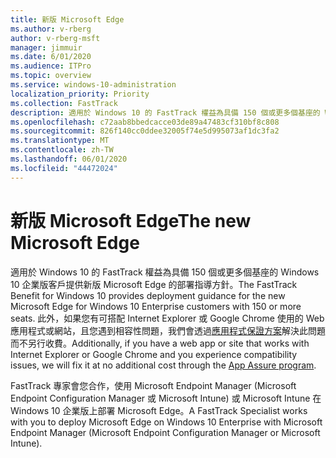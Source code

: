 ```yaml
---
title: 新版 Microsoft Edge
ms.author: v-rberg
author: v-rberg-msft
manager: jimmuir
ms.date: 6/01/2020
ms.audience: ITPro
ms.topic: overview
ms.service: windows-10-administration
localization_priority: Priority
ms.collection: FastTrack
description: 適用於 Windows 10 的 FastTrack 權益為具備 150 個或更多個基座的 Windows 10 企業版客戶提供新版 Microsoft Edge 的部署指導方針。
ms.openlocfilehash: c72aab8bbedcacce03de89a47483cf310bf8c808
ms.sourcegitcommit: 826f140cc0ddee32005f74e5d995073af1dc3fa2
ms.translationtype: MT
ms.contentlocale: zh-TW
ms.lasthandoff: 06/01/2020
ms.locfileid: "44472024"
---
```

# <a name="the-new-microsoft-edge"></a><span data-ttu-id="b1b00-103">新版 Microsoft Edge</span><span class="sxs-lookup"><span data-stu-id="b1b00-103">The new Microsoft Edge</span></span>

<span data-ttu-id="b1b00-104">適用於 Windows 10 的 FastTrack 權益為具備 150 個或更多個基座的 Windows 10 企業版客戶提供新版 Microsoft Edge 的部署指導方針。</span><span class="sxs-lookup"><span data-stu-id="b1b00-104">The FastTrack Benefit for Windows 10 provides deployment guidance for the new Microsoft Edge for Windows 10 Enterprise customers with 150 or more seats.</span></span> <span data-ttu-id="b1b00-105">此外，如果您有可搭配 Internet Explorer 或 Google Chrome 使用的 Web 應用程式或網站，且您遇到相容性問題，我們會透過[應用程式保證方案](Win-10-app-assure.md)解決此問題而不另行收費。</span><span class="sxs-lookup"><span data-stu-id="b1b00-105">Additionally, if you have a web app or site that works with Internet Explorer or Google Chrome and you experience compatibility issues, we will fix it at no additional cost through the [App Assure program](Win-10-app-assure.md).</span></span>

<span data-ttu-id="b1b00-106">FastTrack 專家會您合作，使用 Microsoft Endpoint Manager (Microsoft Endpoint Configuration Manager 或 Microsoft Intune) 或 Microsoft Intune 在 Windows 10 企業版上部署 Microsoft Edge。</span><span class="sxs-lookup"><span data-stu-id="b1b00-106">A FastTrack Specialist works with you to deploy Microsoft Edge on Windows 10 Enterprise with Microsoft Endpoint Manager (Microsoft Endpoint Configuration Manager or Microsoft Intune).</span></span>


